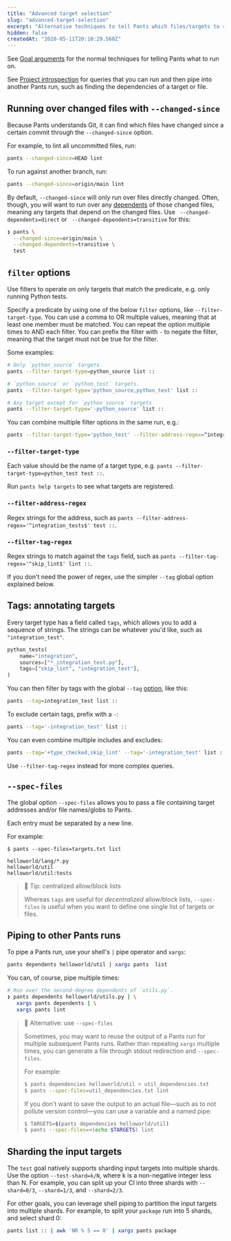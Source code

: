 ```yaml
---
title: "Advanced target selection"
slug: "advanced-target-selection"
excerpt: "Alternative techniques to tell Pants which files/targets to run on."
hidden: false
createdAt: "2020-05-11T20:10:29.560Z"
---
```

See [Goal arguments](doc:goals#goal-arguments) for the normal techniques for telling Pants what to
run on. 

See [Project introspection](doc:project-introspection) for queries that you can run and then pipe
into another Pants run, such as finding the dependencies of a target or file.

Running over changed files with `--changed-since`
-------------------------------------------------

Because Pants understands Git, it can find which files have changed since a certain commit through the `--changed-since` option.

For example, to lint all uncommitted files, run:

```bash
pants --changed-since=HEAD lint
```

To run against another branch, run:

```bash
pants --changed-since=origin/main lint
```

By default, `--changed-since` will only run over files directly changed. Often, though, you will want to run over any [dependents](doc:project-introspection) of those changed files, meaning any targets that depend on the changed files. Use ` --changed-dependents=direct` or ` --changed-dependents=transitive` for this:

```bash
❯ pants \
  --changed-since=origin/main \
  --changed-dependents=transitive \
  test
```

`filter` options
----------------

Use filters to operate on only targets that match the predicate, e.g. only running Python tests.

Specify a predicate by using one of the below `filter` options, like `--filter-target-type`. You
can use a comma to OR multiple values, meaning that at least one member must be matched. You
can repeat the option multiple times to AND each filter. You can prefix the filter with
`-` to negate the filter, meaning that the target must not be true for the filter.

Some examples:

```bash
# Only `python_source` targets.
pants --filter-target-type=python_source list ::

# `python_source` or `python_test` targets.
pants --filter-target-type='python_source,python_test' list ::

# Any target except for `python_source` targets
pants --filter-target-type='-python_source' list ::
```

You can combine multiple filter options in the same run, e.g.:

```bash
pants --filter-target-type='python_test' --filter-address-regex=^integration_tests test ::
```

### `--filter-target-type`

Each value should be the name of a target type, e.g.
`pants --filter-target-type=python_test test ::`.

Run `pants help targets` to see what targets are registered.

### `--filter-address-regex`

Regex strings for the address, such as
`pants --filter-address-regex='^integration_tests$' test ::`.

### `--filter-tag-regex`

Regex strings to match against the `tags` field, such as 
`pants --filter-tag-regex='^skip_lint$' lint ::`.

If you don't need the power of regex, use the simpler `--tag` global option explained below.

Tags: annotating targets
------------------------

Every target type has a field called `tags`, which allows you to add a sequence of strings. The
strings can be whatever you'd like, such as `"integration_test"`.

```python BUILD
python_tests(
    name="integration",
    sources=["*_integration_test.py"],
    tags=["skip_lint", "integration_test"],
)
```

You can then filter by tags with the global `--tag` [option](doc:reference-global#section-tag), like this:

```bash
pants --tag=integration_test list ::
```

To exclude certain tags, prefix with a `-`:

```bash
pants --tag='-integration_test' list ::
```

You can even combine multiple includes and excludes:

```bash
pants --tag='+type_checked,skip_lint' --tag='-integration_test' list ::
```

Use `--filter-tag-regex` instead for more complex queries.

`--spec-files`
--------------

The global option `--spec-files` allows you to pass a file containing target addresses and/or file names/globs to Pants.

Each entry must be separated by a new line.

For example:

```text Shell
$ pants --spec-files=targets.txt list
```
```text targets.txt
helloworld/lang/*.py
helloworld/util
helloworld/util:tests
```

> 📘 Tip: centralized allow/block lists
> 
> Whereas `tags` are useful for _decentralized_ allow/block lists, `--spec-files` is useful when you want to define one single list of targets or files.

Piping to other Pants runs
--------------------------

To pipe a Pants run, use your shell's `|` pipe operator and `xargs`:

```bash
pants dependents helloworld/util | xargs pants  list
```

You can, of course, pipe multiple times:

```bash
# Run over the second-degree dependents of `utils.py`.
❯ pants dependents helloworld/utils.py | \
   xargs pants dependents | \
   xargs pants lint
```

> 📘 Alternative: use `--spec-files`
> 
> Sometimes, you may want to reuse the output of a Pants run for multiple subsequent Pants runs. Rather than repeating `xargs` multiple times, you can generate a file through stdout redirection and `--spec-files`.
> 
> For example:
> 
> ```bash
> $ pants dependencies helloworld/util > util_dependencies.txt
> $ pants --spec-files=util_dependencies.txt lint
> ```
> 
> If you don't want to save the output to an actual file—such as to not pollute version control—you can use a variable and a named pipe:
> 
> ```bash
> $ TARGETS=$(pants dependencies helloworld/util)
> $ pants --spec-files=<(echo $TARGETS) lint
> ```

Sharding the input targets
--------------------------

The `test` goal natively supports sharding input targets into multiple shards. Use the option `--test-shard=k/N`, where k is a non-negative integer less than N. For example, you can split up your CI into three shards with `--shard=0/3`, `--shard=1/3`, and `--shard=2/3`.

For other goals, you can leverage shell piping to partition the input targets into multiple shards. For example, to split your `package` run into 5 shards, and select shard 0:

```bash
pants list :: | awk 'NR % 5 == 0' | xargs pants package
```
